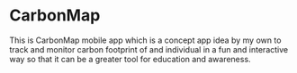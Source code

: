 # CarbonMap

This is CarbonMap mobile app which is a concept app idea by my own to track and monitor carbon footprint of and individual in a fun and 
interactive way so that it can be a greater tool for education and awareness.
